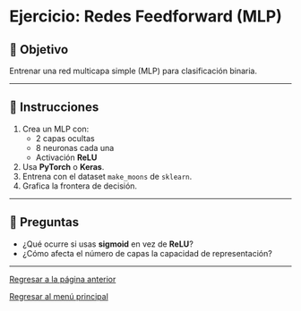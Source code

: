 # Ejercicio: Redes Feedforward (MLP)

## 🎯 Objetivo
Entrenar una red multicapa simple (MLP) para clasificación binaria.

---

## 🧩 Instrucciones
1. Crea un MLP con:
   - 2 capas ocultas
   - 8 neuronas cada una
   - Activación **ReLU**
2. Usa **PyTorch** o **Keras**.
3. Entrena con el dataset `make_moons` de `sklearn`.
4. Grafica la frontera de decisión.

---

## 🧠 Preguntas
- ¿Qué ocurre si usas **sigmoid** en vez de **ReLU**?
- ¿Cómo afecta el número de capas la capacidad de representación?

---
[Regresar a la página anterior](./DeepLearning.md)

[Regresar al menú principal](../README.md)
